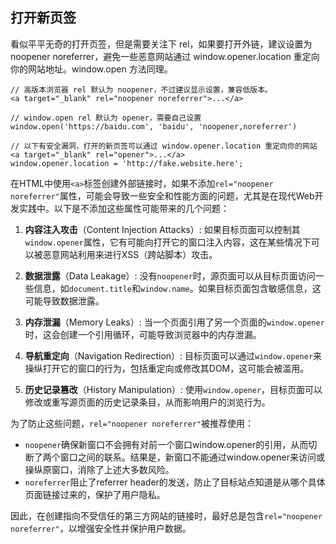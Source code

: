 ## 打开新页签
看似平平无奇的打开页签，但是需要关注下 rel，如果要打开外链，建议设置为 noopener noreferrer，避免一些恶意网站通过 window.opener.location 重定向你的网站地址。window.open 方法同理。
```
// 高版本浏览器 rel 默认为 noopener，不过建议显示设置，兼容低版本。
<a target="_blank" rel="noopener noreferrer">...</a>

// window.open rel 默认为 opener，需要自己设置
window.open('https://baidu.com', 'baidu', 'noopener,noreferrer')

// 以下有安全漏洞，打开的新页签可以通过 window.opener.location 重定向你的网站
<a target="_blank" rel="opener">...</a>
window.opener.location = 'http://fake.website.here';
```

在HTML中使用`<a>`标签创建外部链接时，如果不添加`rel="noopener noreferrer"`属性，可能会导致一些安全和性能方面的问题，尤其是在现代Web开发实践中。以下是不添加这些属性可能带来的几个问题：

1. **内容注入攻击**（Content Injection Attacks）:
   如果目标页面可以控制其`window.opener`属性，它有可能向打开它的窗口注入内容，这在某些情况下可以被恶意网站利用来进行XSS（跨站脚本）攻击。

2. **数据泄露**（Data Leakage）:
   没有`noopener`时，源页面可以从目标页面访问一些信息，如`document.title`和`window.name`。如果目标页面包含敏感信息，这可能导致数据泄露。

3. **内存泄漏**（Memory Leaks）:
   当一个页面引用了另一个页面的`window.opener`时，这会创建一个引用循环，可能导致浏览器中的内存泄漏。

4. **导航重定向**（Navigation Redirection）:
   目标页面可以通过`window.opener`来操纵打开它的窗口的行为，包括重定向或修改其DOM，这可能会被滥用。

5. **历史记录篡改**（History Manipulation）:
   使用`window.opener`，目标页面可以修改或重写源页面的历史记录条目，从而影响用户的浏览行为。

为了防止这些问题，`rel="noopener noreferrer"`被推荐使用：

- `noopener`确保新窗口不会拥有对前一个窗口window.opener的引用，从而切断了两个窗口之间的联系。结果是，新窗口不能通过window.opener来访问或操纵原窗口，消除了上述大多数风险。
- `noreferrer`阻止了referrer header的发送，防止了目标站点知道是从哪个具体页面链接过来的，保护了用户隐私。

因此，在创建指向不受信任的第三方网站的链接时，最好总是包含`rel="noopener noreferrer"`，以增强安全性并保护用户数据。